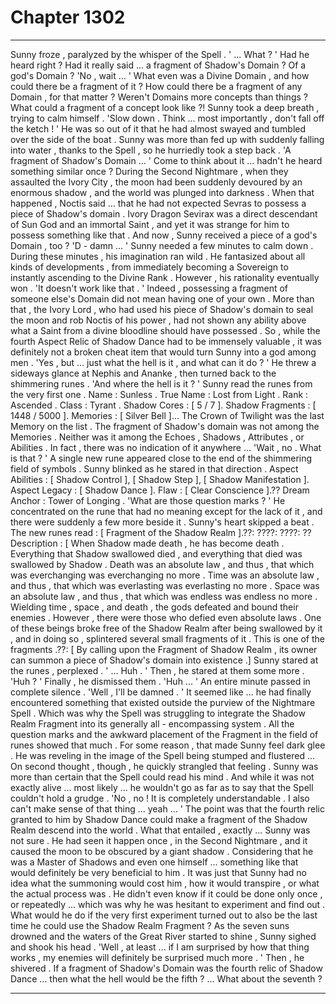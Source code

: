 
# Chapter 1302


---

Sunny froze , paralyzed by the whisper of the Spell .
' ... What ? '
Had he heard right ? Had it really said ... a fragment of Shadow's Domain ?
Of a god's Domain ?
'No , wait ... '
What even was a Divine Domain , and how could there be a fragment of it ? How could there be a fragment of any Domain , for that matter ? Weren't Domains more concepts than things ?
What could a fragment of a concept look like ?!
Sunny took a deep breath , trying to calm himself .
'Slow down . Think ... most importantly , don't fall off the ketch ! '
He was so out of it that he had almost swayed and tumbled over the side of the boat . Sunny was more than fed up with suddenly falling into water , thanks to the Spell , so he hurriedly took a step back .
'A fragment of Shadow's Domain ... '
Come to think about it ... hadn't he heard something similar once ? During the Second Nightmare , when they assaulted the Ivory City , the moon had been suddenly devoured by an enormous shadow , and the world was plunged into darkness .
When that happened , Noctis said ... that he had not expected Sevras to possess a piece of Shadow's domain .
Ivory Dragon Sevirax was a direct descendant of Sun God and an immortal Saint , and yet it was strange for him to possess something like that . And now , Sunny received a piece of a god's Domain , too ?
'D - damn ... '
Sunny needed a few minutes to calm down . During these minutes , his imagination ran wild . He fantasized about all kinds of developments , from immediately becoming a Sovereign to instantly ascending to the Divine Rank .
However , his rationality eventually won .
'It doesn't work like that . '
Indeed , possessing a fragment of someone else's Domain did not mean having one of your own . More than that , the Ivory Lord , who had used his piece of Shadow's domain to seal the moon and rob Noctis of his power , had not shown any ability above what a Saint from a divine bloodline should have possessed .
So , while the fourth Aspect Relic of Shadow Dance had to be immensely valuable , it was definitely not a broken cheat item that would turn Sunny into a god among men .
'Yes , but ... just what the hell is it , and what can it do ? '
He threw a sideways glance at Nephis and Ananke , then turned back to the shimmering runes .
'And where the hell is it ? '
Sunny read the runes from the very first one .
Name : Sunless . True Name : Lost from Light . Rank : Ascended . Class : Tyrant . Shadow Cores : [ 5 / 7 ]. Shadow Fragments : [ 1448 / 5000 ]. Memories : [ Silver Bell ]...
The Crown of Twilight was the last Memory on the list . The fragment of Shadow's domain was not among the Memories .
Neither was it among the Echoes , Shadows , Attributes , or Abilities . In fact , there was no indication of it anywhere ...
'Wait , no . What is that ? '
A single new rune appeared close to the end of the shimmering field of symbols . Sunny blinked as he stared in that direction .
Aspect Abilities : [ Shadow Control ], [ Shadow Step ], [ Shadow Manifestation ]. Aspect Legacy : [ Shadow Dance ]. Flaw : [ Clear Conscience ].?? Dream Anchor : Tower of Longing .
'What are those question marks ? '
He concentrated on the rune that had no meaning except for the lack of it , and there were suddenly a few more beside it .
Sunny's heart skipped a beat .
The new runes read :
[ Fragment of the Shadow Realm ].??: ????: ????: ?? Description : [ When Shadow made death , he has become death . Everything that Shadow swallowed died , and everything that died was swallowed by Shadow . Death was an absolute law , and thus , that which was everchanging was everchanging no more . Time was an absolute law , and thus , that which was everlasting was everlasting no more . Space was an absolute law , and thus , that which was endless was endless no more . Wielding time , space , and death , the gods defeated and bound their enemies . However , there were those who defied even absolute laws . One of these beings broke free of the Shadow Realm after being swallowed by it , and in doing so , splintered several small fragments of it . This is one of the fragments .??: [ By calling upon the Fragment of Shadow Realm , its owner can summon a piece of Shadow's domain into existence .]
Sunny stared at the runes , perplexed .
' ... Huh . '
Then , he stared at them some more .
'Huh ? '
Finally , he dismissed them .
'Huh ... '
An entire minute passed in complete silence .
'Well , I'll be damned . '
It seemed like ... he had finally encountered something that existed outside the purview of the Nightmare Spell . Which was why the Spell was struggling to integrate the Shadow Realm Fragment into its generally all - encompassing system .
All the question marks and the awkward placement of the Fragment in the field of runes showed that much .
For some reason , that made Sunny feel dark glee . He was reveling in the image of the Spell being stumped and flustered ...
On second thought , though , he quickly strangled that feeling . Sunny was more than certain that the Spell could read his mind . And while it was not exactly alive ... most likely ... he wouldn't go as far as to say that the Spell couldn't hold a grudge .
'No , no ! It is completely understandable . I also can't make sense of that thing ... yeah ... '
The point was that the fourth relic granted to him by Shadow Dance could make a fragment of the Shadow Realm descend into the world . What that entailed , exactly ... Sunny was not sure .
He had seen it happen once , in the Second Nightmare , and it caused the moon to be obscured by a giant shadow . Considering that he was a Master of Shadows and even one himself ... something like that would definitely be very beneficial to him .
It was just that Sunny had no idea what the summoning would cost him , how it would transpire , or what the actual process was . He didn't even know if it could be done only once , or repeatedly ... which was why he was hesitant to experiment and find out .
What would he do if the very first experiment turned out to also be the last time he could use the Shadow Realm Fragment ?
As the seven suns drowned and the waters of the Great River started to shine , Sunny sighed and shook his head .
'Well , at least ... if I am surprised by how that thing works , my enemies will definitely be surprised much more . '
Then , he shivered .
If a fragment of Shadow's Domain was the fourth relic of Shadow Dance ... then what the hell would be the fifth ?
... What about the seventh ?

---

